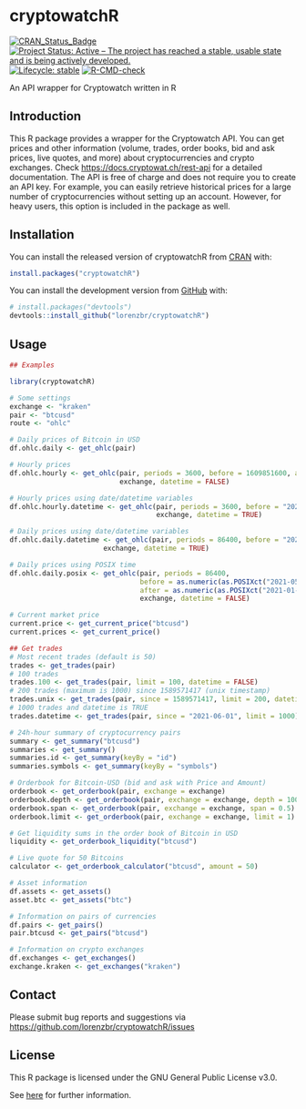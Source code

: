 
<!-- README.md is generated from README.Rmd. Please edit that file -->

# cryptowatchR

<!-- badges: start -->

[![CRAN\_Status\_Badge](https://www.r-pkg.org/badges/version/cryptowatchR)](https://cran.r-project.org/package=cryptowatchR)
[![Project Status: Active – The project has reached a stable, usable
state and is being actively
developed.](https://www.repostatus.org/badges/latest/active.svg)](https://www.repostatus.org/#active)
[![Lifecycle:
stable](https://img.shields.io/badge/lifecycle-stable-green.svg)](https://lifecycle.r-lib.org/articles/stages.html#stable-1)
[![R-CMD-check](https://github.com/lorenzbr/cryptowatchR/workflows/R-CMD-check/badge.svg)](https://github.com/lorenzbr/cryptowatchR/actions)
<!-- badges: end -->

An API wrapper for Cryptowatch written in R

## Introduction

This R package provides a wrapper for the Cryptowatch API. You can get
prices and other information (volume, trades, order books, bid and ask
prices, live quotes, and more) about cryptocurrencies and crypto
exchanges. Check <https://docs.cryptowat.ch/rest-api> for a detailed
documentation. The API is free of charge and does not require you to
create an API key. For example, you can easily retrieve historical
prices for a large number of cryptocurrencies without setting up an
account. However, for heavy users, this option is included in the
package as well.

## Installation

You can install the released version of cryptowatchR from
[CRAN](https://CRAN.R-project.org) with:

``` r
install.packages("cryptowatchR")
```

You can install the development version from
[GitHub](https://github.com/) with:

``` r
# install.packages("devtools")
devtools::install_github("lorenzbr/cryptowatchR")
```

## Usage

``` r
## Examples

library(cryptowatchR)

# Some settings
exchange <- "kraken"
pair <- "btcusd"
route <- "ohlc"

# Daily prices of Bitcoin in USD
df.ohlc.daily <- get_ohlc(pair)

# Hourly prices
df.ohlc.hourly <- get_ohlc(pair, periods = 3600, before = 1609851600, after = 1609506000,
                           exchange, datetime = FALSE)

# Hourly prices using date/datetime variables
df.ohlc.hourly.datetime <- get_ohlc(pair, periods = 3600, before = "2021-01-05", after = "2021-01-01",
                                    exchange, datetime = TRUE)

# Daily prices using date/datetime variables
df.ohlc.daily.datetime <- get_ohlc(pair, periods = 86400, before = "2021-05-12", after = "2021-01-01",
                       exchange, datetime = TRUE)

# Daily prices using POSIX time
df.ohlc.daily.posix <- get_ohlc(pair, periods = 86400, 
                                before = as.numeric(as.POSIXct("2021-05-12 14:00:00 UCT")),
                                after = as.numeric(as.POSIXct("2021-01-01 14:00:00 UCT")), 
                                exchange, datetime = FALSE)

# Current market price
current.price <- get_current_price("btcusd")
current.prices <- get_current_price()

## Get trades
# Most recent trades (default is 50)
trades <- get_trades(pair)
# 100 trades
trades.100 <- get_trades(pair, limit = 100, datetime = FALSE)
# 200 trades (maximum is 1000) since 1589571417 (unix timestamp)
trades.unix <- get_trades(pair, since = 1589571417, limit = 200, datetime = FALSE)
# 1000 trades and datetime is TRUE
trades.datetime <- get_trades(pair, since = "2021-06-01", limit = 1000)

# 24h-hour summary of cryptocurrency pairs
summary <- get_summary("btcusd")
summaries <- get_summary()
summaries.id <- get_summary(keyBy = "id")
summaries.symbols <- get_summary(keyBy = "symbols")

# Orderbook for Bitcoin-USD (bid and ask with Price and Amount)
orderbook <- get_orderbook(pair, exchange = exchange)
orderbook.depth <- get_orderbook(pair, exchange = exchange, depth = 100)
orderbook.span <- get_orderbook(pair, exchange = exchange, span = 0.5)
orderbook.limit <- get_orderbook(pair, exchange = exchange, limit = 1)

# Get liquidity sums in the order book of Bitcoin in USD
liquidity <- get_orderbook_liquidity("btcusd")

# Live quote for 50 Bitcoins
calculator <- get_orderbook_calculator("btcusd", amount = 50)

# Asset information
df.assets <- get_assets()
asset.btc <- get_assets("btc")

# Information on pairs of currencies
df.pairs <- get_pairs()
pair.btcusd <- get_pairs("btcusd")

# Information on crypto exchanges
df.exchanges <- get_exchanges()
exchange.kraken <- get_exchanges("kraken")
```

## Contact

Please submit bug reports and suggestions via
<https://github.com/lorenzbr/cryptowatchR/issues>

## License

This R package is licensed under the GNU General Public License v3.0.

See
[here](https://github.com/lorenzbr/cryptowatchR/blob/main/LICENSE.md)
for further information.
